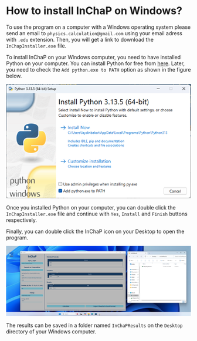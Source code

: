 # How to install InChaP on Windows?

To use the program on a computer with a 
Windows operating system please send an email to 
`physics.calculation@gmail.com` using your email adress with `.edu` extension. 
Then, you will get a link to download the `InChapInstaller.exe` file.

To install InChaP on your Windows computer, you need to have installed Python on your computer. 
You can install Python for free from [here](https://www.python.org/downloads/). 
Later, you need to check the `Add python.exe to PATH` option as shown in the figure below. 

![python installation](figures/python.png)

Once you installed Python on your computer, you can double click the `InChapInstaller.exe` file 
and continue with `Yes`, `Install` and `Finish` buttons respectively. 

Finally, you can double click the InChaP icon on your Desktop to open the program.

![InChaP on windows](figures/inchapWindows.png)

The results can be saved in a folder named `InChaPResults` on the `Desktop` directory of your Windows computer.

